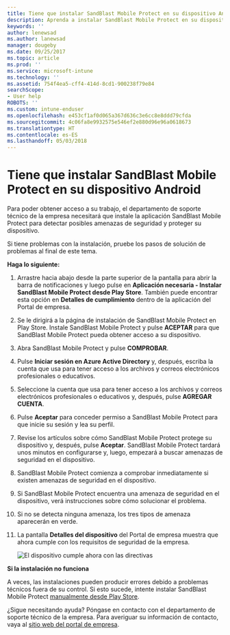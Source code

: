 ```yaml
---
title: Tiene que instalar SandBlast Mobile Protect en su dispositivo Android | Microsoft Docs
description: Aprenda a instalar SandBlast Mobile Protect en su dispositivo Android.
keywords: ''
author: lenewsad
ms.author: lanewsad
manager: dougeby
ms.date: 09/25/2017
ms.topic: article
ms.prod: ''
ms.service: microsoft-intune
ms.technology: ''
ms.assetid: 754f4ea5-cff4-414d-8cd1-900238f79e84
searchScope:
- User help
ROBOTS: ''
ms.custom: intune-enduser
ms.openlocfilehash: e453cf1af0d065a367d636c3e6cc8e8ddd79cfda
ms.sourcegitcommit: 4c06fa8e9932575e546ef2e880d96e96a0618673
ms.translationtype: HT
ms.contentlocale: es-ES
ms.lasthandoff: 05/03/2018
---
```

# <a name="you-need-to-install-sandblast-mobile-protect-on-your-android-device"></a>Tiene que instalar SandBlast Mobile Protect en su dispositivo Android

Para poder obtener acceso a su trabajo, el departamento de soporte técnico de la empresa necesitará que instale la aplicación SandBlast Mobile Protect para detectar posibles amenazas de seguridad y proteger su dispositivo.

Si tiene problemas con la instalación, pruebe los pasos de solución de problemas al final de este tema.

**Haga lo siguiente:**

1. Arrastre hacia abajo desde la parte superior de la pantalla para abrir la barra de notificaciones y luego pulse en **Aplicación necesaria - Instalar SandBlast Mobile Protect desde Play Store**. También puede encontrar esta opción en __Detalles de cumplimiento__ dentro de la aplicación del Portal de empresa.

2. Se le dirigirá a la página de instalación de SandBlast Mobile Protect en Play Store. Instale SandBlast Mobile Protect y pulse **ACEPTAR** para que SandBlast Mobile Protect pueda obtener acceso a su dispositivo.

3. Abra SandBlast Mobile Protect y pulse **COMPROBAR**.

4. Pulse **Iniciar sesión en Azure Active Directory** y, después, escriba la cuenta que usa para tener acceso a los archivos y correos electrónicos profesionales o educativos.

5. Seleccione la cuenta que usa para tener acceso a los archivos y correos electrónicos profesionales o educativos y, después, pulse **AGREGAR CUENTA**.

6. Pulse **Aceptar** para conceder permiso a SandBlast Mobile Protect para que inicie su sesión y lea su perfil.

7. Revise los artículos sobre cómo SandBlast Mobile Protect protege su dispositivo y, después, pulse **Aceptar**. SandBlast Mobile Protect tardará unos minutos en configurarse y, luego, empezará a buscar amenazas de seguridad en el dispositivo.

8. SandBlast Mobile Protect comienza a comprobar inmediatamente si existen amenazas de seguridad en el dispositivo.

9.  Si SandBlast Mobile Protect encuentra una amenaza de seguridad en el dispositivo, verá instrucciones sobre cómo solucionar el problema.

10.  Si no se detecta ninguna amenaza, los tres tipos de amenaza aparecerán en verde.

11. La pantalla **Detalles del dispositivo** del Portal de empresa muestra que ahora cumple con los requisitos de seguridad de la empresa.

    ![El dispositivo cumple ahora con las directivas](./media/mtd-device-now-compliant-android.png)

**Si la instalación no funciona**

A veces, las instalaciones pueden producir errores debido a problemas técnicos fuera de su control. Si esto sucede, intente instalar SandBlast Mobile Protect [manualmente desde Play Store](https://play.google.com/store/apps/details?id=com.lacoon.security.fox).

¿Sigue necesitando ayuda? Póngase en contacto con el departamento de soporte técnico de la empresa. Para averiguar su información de contacto, vaya al [sitio web del portal de empresa](https://portal.manage.microsoft.com#HelpDeskDialog).
